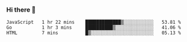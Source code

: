### Hi there 👋

<!--
**KLXLjun/KLXLjun** is a ✨ _special_ ✨ repository because its `README.md` (this file) appears on your GitHub profile.

Here are some ideas to get you started:

- 🔭 I’m currently working on ...
- 🌱 I’m currently learning ...
- 👯 I’m looking to collaborate on ...
- 🤔 I’m looking for help with ...
- 💬 Ask me about ...
- 📫 How to reach me: ...
- 😄 Pronouns: ...
- ⚡ Fun fact: ...
-->

<!--START_SECTION:waka-->
```text
JavaScript   1 hr 22 mins    █████████████▒░░░░░░░░░░░   53.81 % 
Go           1 hr 3 mins     ██████████▒░░░░░░░░░░░░░░   41.06 % 
HTML         7 mins          █▒░░░░░░░░░░░░░░░░░░░░░░░   05.13 % 
```
<!--END_SECTION:waka-->
